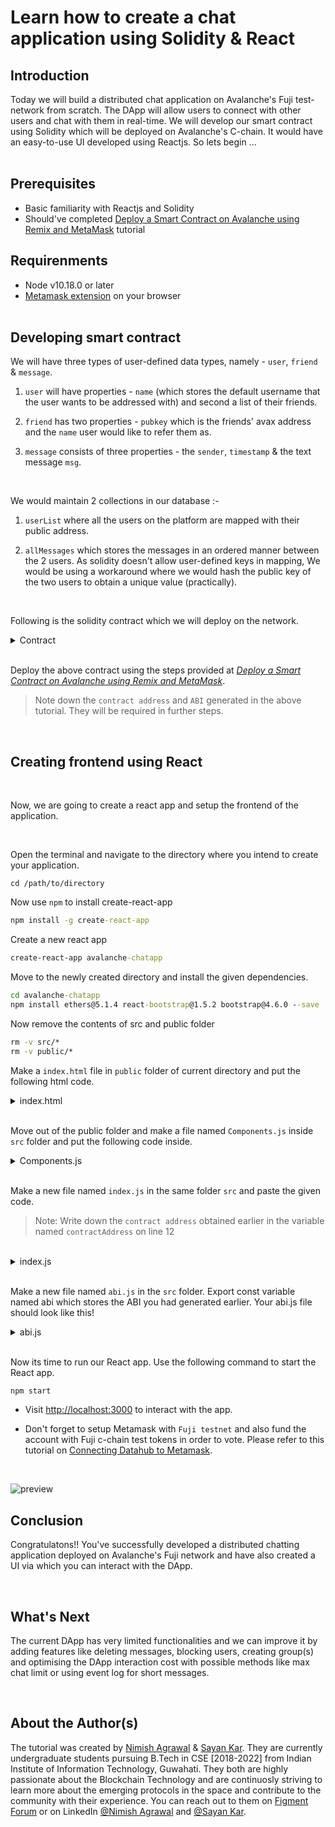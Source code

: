 # Learn how to create a chat application using Solidity & React

## Introduction
Today we will build a distributed chat application on Avalanche's Fuji test-network from scratch. The DApp will allow users to connect with other users and chat with them in real-time. We will develop our smart contract using Solidity which will be deployed on Avalanche's C-chain. It would have an easy-to-use UI developed using Reactjs. So lets begin ...
<br><br>

## Prerequisites
* Basic familiarity with Reactjs and Solidity
* Should've completed [Deploy a Smart Contract on Avalanche using Remix and MetaMask](https://learn.figment.io/network-documentation/avalanche/tutorials/deploy-a-smart-contract-on-avalanche-using-remix-and-metamask) tutorial

## Requirenments
* Node v10.18.0 or later
* [Metamask extension](https://metamask.io/download.html) on your browser
<br><br>

## Developing smart contract 
We will have three types of user-defined data types, namely - `user`, `friend` & `message`. 

1. `user` will have properties - `name` (which stores the default username that the user wants to be addressed with) and second a list of their friends.

2. `friend` has two properties - `pubkey` which is the friends' avax address and the `name` user would like to refer them as.

3. `message` consists of three properties - the `sender`, `timestamp` & the text message `msg`.

<br>

We would maintain 2 collections in our database :- 

1. `userList` where all the users on the platform are mapped with their public address.

2. `allMessages` which stores the messages in an ordered manner between the 2 users. As solidity doesn't allow user-defined keys in mapping, We would be using a workaround where we would hash the public key of the two users to obtain a unique value (practically).

<br>

Following is the solidity contract which we will deploy on the network.
<details>
<summary>Contract</summary>

```javascript
pragma solidity >=0.7.0 <0.9.0;

contract Database {
	
	// Stores the default name of a user and her friends info
	struct user {
		string name;
		friend[] friendList;
	}
	
	// Each friend is identified by its address and name assigned by the second party
	struct friend {
		address pubkey;
		string name;
	}
	
	// message construct stores the single chat message and its metadata
	struct message {
		address sender;
		uint256 timestamp;
		string msg;
	}
	
	// Collection of users registered on the application
	mapping(address => user) userList;
	// Collection of messages communicated in a channel between two users
	mapping(bytes32 => message[]) allMessages; // key : Hash(user1,user2)
	
	/// It checks whether a user(identified by its public key)
	/// has created an account on this application or not
	function checkUserExists(address pubkey) public view returns(bool) {
		// return keccak256(bytes(userList[pubkey].name)) != keccak256("");
		return bytes(userList[pubkey].name).length > 0;
	}
	
	/// Registers the caller(msg.sender) to our app with a non-empty username
	function createAccount(string calldata name) external {
		require(checkUserExists(msg.sender)==false,"User already exists!");
		require(bytes(name).length>0, "Username cannot be empty string"); 
		userList[msg.sender].name = name;
	}
	
	/// Returns the default name provided by an user
	function getUsername(address pubkey) external view returns(string memory) {
		require(checkUserExists(pubkey), "Such user doesn't exists on our application!");
		return userList[pubkey].name;
	}
	
	/// Adds new user as your friend with an associated nickname
	function addFriend(address friend_key, string calldata name) external {
		require(checkUserExists(msg.sender), "Create your account first!");
		require(checkUserExists(friend_key), "Such user doesn't exists on our application!");
		require(msg.sender!=friend_key, "You cannot add friend as yourself!");
		require(_alreadyFriends(msg.sender,friend_key)==false, "The given users are already friends with each other");
		
		_addFriend(msg.sender,friend_key,name);
		_addFriend(friend_key,msg.sender, userList[msg.sender].name);
	}
	
	/// Checks if two users are already friends or not
	function _alreadyFriends(address pubkey1, address pubkey2) internal view returns(bool) {
		
		if(userList[pubkey1].friendList.length > userList[pubkey2].friendList.length)
		{
			address tmp = pubkey1;
			pubkey1 = pubkey2;
			pubkey2 = tmp;
		}
		
		for(uint i=0; i<userList[pubkey1].friendList.length; ++i)
		{
			if(userList[pubkey1].friendList[i].pubkey == pubkey2)
				return true;
		}
		return false;
	}
	
	/// @dev A helper function to update the friendList
	function _addFriend(address me,address friend_key, string memory name) internal {
		friend memory newFriend = friend(friend_key,name);
		userList[me].friendList.push(newFriend);
	}
	
	/// Returns list of friends of the sender
	function getMyFriendList() external view returns(friend[] memory) {
		return userList[msg.sender].friendList;
	}
	
	/// @notice Returns a unique code for the channel created between the two users
	/// @dev Hash(key1,key2) where key1 is lexiographically smaller than key2
	function _getChatCode(address pubkey1, address pubkey2) internal pure returns(bytes32) {
		if(pubkey1 < pubkey2)
			return keccak256(abi.encodePacked(pubkey1, pubkey2));
		else
			return keccak256(abi.encodePacked(pubkey2,pubkey1));
	}
	
	/// Sends a new message to a given friend
	function sendMessage(address friend_key, string calldata _msg) external {
		require(checkUserExists(msg.sender), "Create your account first!");
		require(checkUserExists(friend_key), "Such user does not exists on our application!");
		require(_alreadyFriends(msg.sender,friend_key), "You are not friend with the given user");
		
		bytes32 chatCode = _getChatCode(msg.sender,friend_key);
		message memory newMsg = message(msg.sender,block.timestamp,_msg);
		allMessages[chatCode].push(newMsg);
	}
	
	/// Returns all the chat messages communicated in a channel
	function getMyChatMessages(address friend_key) external view returns(message[] memory) {
		bytes32 chatCode = _getChatCode(msg.sender, friend_key);
		return allMessages[chatCode];
	}
} 
```
</details>
<br>

Deploy the above contract using the steps provided at
[*Deploy a Smart Contract on Avalanche using Remix and MetaMask*](https://learn.figment.io/network-documentation/avalanche/tutorials/deploy-a-smart-contract-on-avalanche-using-remix-and-metamask). 

>Note down the `contract address` and `ABI` generated in the above tutorial. They will be required in further steps.

<br>

## Creating frontend using React
<br>

Now, we are going to create a react app and setup the frontend of the application.

<br>

Open the terminal and navigate to the directory where you intend to create your application.
```text
cd /path/to/directory
```

Now use `npm` to install create-react-app 

```cmd
npm install -g create-react-app
```

Create a new react app
```cmd
create-react-app avalanche-chatapp
```

Move to the newly created directory and install the given dependencies.
```cmd
cd avalanche-chatapp
npm install ethers@5.1.4 react-bootstrap@1.5.2 bootstrap@4.6.0 --save
```

Now remove the contents of src and public folder
```cmd
rm -v src/*
rm -v public/*
```

Make a `index.html` file in `public` folder of current directory and put the following html code.
<details>
<summary>index.html</summary>

```html
<!DOCTYPE html>
<html lang="en">

<head>
    <meta charset="utf-8" />
    <meta name="viewport" content="width=device-width, initial-scale=1" />
    <meta name="theme-color" content="#000000" />
    <title>Chat App</title>
</head>

<body>
    <div id="root"></div>
</body>

</html>
```
</details>

<br>

Move out of the public folder and make a file named `Components.js` inside `src` folder and put the following code inside.
<br>
<details>
<summary>Components.js</summary>

```javascript
import React from "react"
import { useState } from "react"
import { Button, Modal, Form,  Row,  Card, Navbar } from "react-bootstrap"
import 'bootstrap/dist/css/bootstrap.min.css';

//This is a modal with a form for adding new friend
export function AddNewChat(props){
    const [show, setShow] = useState(false);
    const handleClose = () => setShow(false);
    const handleShow = () => setShow(true);

    return (
        <>
            <div className="AddNewChat"  style={{ position:"absolute",bottom:"0px",padding:"10px 45px 0 45px",margin:"0 95px 0 0", width:"97%"}}>
                  <Button variant="success" className="mb-2" onClick={handleShow}>
                      + NewChat
                  </Button>
                  <Modal show={show} onHide={handleClose}>
                    <Modal.Header closeButton>
                      <Modal.Title>Add New Friend</Modal.Title>
                    </Modal.Header>
                    <Modal.Body>
                        <Form.Group>
                          <Form.Control required id="addPublicKey" size="text" type="text" placeholder="Enter Friends Public Key" />
                          <br />
                          <Form.Control required id="addName" size="text" type="text" placeholder="Name" />
                          <br />
                        </Form.Group>
                    </Modal.Body>
                    <Modal.Footer>
                      <Button variant="secondary" onClick={handleClose}>
                        Close
                      </Button>
                      <Button variant="primary" onClick={() => {
                          props.addHandler( document.getElementById('addName').value, document.getElementById('addPublicKey').value);
                          handleClose();
                       }}>
                            Add Friend
                      </Button>
                    </Modal.Footer>
                  </Modal>
            </div>  
        </>
    );
}

//This is a function which renders the friends in the friends list
export function ChatCards(props){
    return (
        <Row style={{marginRight:"0px"}}  >
            <Card  border="success" style={{width:'100%',alignSelf:'center',marginLeft:"15px"}} onClick={() =>{
                props.getMessages(props.publicKey);
            }} >
              <Card.Body>
                  <Card.Title>{props.name}</Card.Title>
                  <Card.Subtitle>{props.publicKey.length > 20 ? props.publicKey.substring(0,20) + " ...": props.publicKey}</Card.Subtitle>
              </Card.Body>
            </Card>
        </Row> 
    );
}

//This is a functional component which renders the individual messages
export function Message(props){
    console.log(props.marginLeft);
    return (
        <Row style={{marginRight:"0px"}}  >
            <Card  border="success" style={{width:'80%',alignSelf:'center',margin:"0 0 5px "+props.marginLeft, float:"right" , right:"0px"}} >
              <Card.Body>
              <h6 style={{float:"right"}}> {props.timeStamp}</h6>
                  <Card.Subtitle><b>{props.sender}</b></Card.Subtitle>
                  <Card.Text>{props.data}</Card.Text>
              </Card.Body>
            </Card>
        </Row>
    );
}

//This function renders the navbar of the application
export function NavBar(props){

    return (
        <Navbar bg="dark" variant="dark">
              <Navbar.Brand href="#home"> Avalanche Chat App</Navbar.Brand>
              <Navbar.Toggle />
              <Navbar.Collapse className="justify-content-end">
                <Navbar.Text> 
                    <Button style={{display:props.showButton}} variant="success" onClick={async () => {
                       props.login();
                    }}>
                      Connect to MetaMask
                    </Button>
                    <div style={{display:props.showButton==="none"?"block":"none"}}>
                      Signed in as: <a href="#"> {props.username} </a>
                    </div>
                </Navbar.Text>
              </Navbar.Collapse>
        </Navbar>
    );
}
```

</details>
<br>

Make a new file named `index.js` in the same folder `src` and paste the given code.
> Note: Write down the `contract address` obtained earlier in the variable named `contractAddress` on line 12

<br>
<details>
<summary>index.js</summary>

```javascript
import React from "react";
import ReactDom from "react-dom";
import { useState, useEffect } from "react";
import { Container, Row, Col, Card, Form, Button } from 'react-bootstrap';
import { NavBar, ChatCards, Message, AddNewChat } from './Components';
import {ethers} from "ethers";
/*Import  ABI File*/
import {abi} from "./abi";

export function App(props) {    

    const contractAddress = ""; // Add the contract address inside the quotes
    
    // Keeps The friends list which has available chats user has
    const [friends, setFriends] = useState(null);
    
    // Keep the UserName of the current user
    const [myName, setMyName] = useState(null);

    // Keeps the public Key of the current User
    const [myPublicKey, setMyPublicKey] = useState(null);

    // Keeps the UserName and Public Key of the Current open chat
    const [activeChat, setActiveChat] = useState({friendname:null,publicKey:null});

    // Keeps all the messages of the active chat
    const [activeChatMessages, setActiveChatMessages] = useState(null);
    const [showConnectButton,setShowConnectButton] = useState("block");
    let provider;
    let signer;

    /* Save the contents of abi in a variable*/
    const contractABI = abi; 
    // Saves the Contract in state variable
    const [myContract, setMyContract] = useState(null);

    // Login to metamask and check the if the user exists else creates one
    async function login() {
        /* Call connectToMetaMask */
        let res = await connectToMetamask();
        if(res===true){
            provider = new ethers.providers.Web3Provider(window.ethereum);
            signer = provider.getSigner();
            const mycontract = new ethers.Contract(contractAddress, contractABI, signer);
            setMyContract(mycontract);
            const address = await signer.getAddress();             
            let present = await mycontract.checkUserExists(address);
            let username;
            if(present)
                username = await mycontract.getUsername(address);
            else{
                username = prompt('Enter a username','Guest'); 
                if(username==='') username = 'Guest';
                await mycontract.createAccount(username);
            }
            setMyName(username);
            setMyPublicKey(address);
            setShowConnectButton("none");
        }
        else{
            alert("Couldn't connect to metamask");
        }        
    }

    // Checks if the metamask connects 
    async function connectToMetamask() {
        /* Open Metamask window*/
        try{
            await window.ethereum.enable();
            return true;
        }
        catch(err) {
            return false;
        }
    }

    // Add a friend to the users Friends List
    async function AddChat(name,publicKey){
        /* Add a friend */
        await myContract.addFriend(publicKey, name);
        const frnd = {"name":name,"publicKey":publicKey};
        setFriends(friends.concat(frnd));
    }

    //Sends messsage to a User 
    async function sendMessage(data){
        if(!(activeChat && activeChat.publicKey)) return;
        /* Send message */
        const recieverAddress = activeChat.publicKey;
        await myContract.sendMessage(recieverAddress,data);
    } 

    // Fetch chat messages with a friend 
    async function getMessage(friendsPublicKey){

        let nickname;
        let messages = [];

        friends.map((item) => {
            if(item.publicKey === friendsPublicKey)
                nickname = item.name;
        });

        /* Get message*/
        const data = await myContract.getMyChatMessages(friendsPublicKey);

        data.map((item) => {
            const timestamp = new Date(1000*item[1].toNumber()).toUTCString();
            messages.push({"publicKey":item[0], "timeStamp":timestamp, "data":item[2] });
        });
        
        setActiveChat({friendname:nickname,publicKey:friendsPublicKey});
        setActiveChatMessages(messages);
    }

    // This exceutes every time page renders and when myPublicKey or myContract changes
    useEffect(() => {
        async function loadFriends(){
            let friendList=[];

            /* Get Friends*/
            try{
                const data = await myContract.getMyFriendList();
                data.map((item) => {
                    friendList.push({"publicKey":item[0], "name":item[1]});
                })
            }catch(err){
                friendList = null;  
            }
            setFriends(friendList);
        }
        loadFriends();
    },[myPublicKey,myContract]);

    //Makes Cards for each Message
    const Messages = activeChatMessages ? activeChatMessages.map((message) => {
        let margin = "5%";
        let sender = activeChat.friendname;
        if(message.publicKey===myPublicKey){
            margin="15%";
            sender = "You";
        }
        return (
            <Message marginLeft={margin} sender={sender} data={message.data} timeStamp={message.timeStamp}/>
        );
    }) : null;
    
    //Displays each card
    const chats = friends? friends.map((friend) => {
     return (
         <ChatCards publicKey={friend.publicKey} name={friend.name} getMessages={(key) => getMessage(key)}/>
     );
    }) : null;

    return (
        <Container style={{padding:"0px" ,border:"1px solid grey"}}>
            {/*This shows the navbar with connect button*/}
            <NavBar username={myName} login = {async () => login()} showButton={showConnectButton} />
    
            <Row>
                {/*Here is the friendslist shown*/}
                <Col style={{"paddingRight":"0px","borderRight":"2px solid #000000"}}>
                    <div style={{ "backgroundColor":"#DCDCDC","height":"100%",overflowY:"auto"}}>
                          <Row style={{marginRight:"0px"}}  >
                              <Card style={{width:'100%',alignSelf:'center',marginLeft:"15px"}}>
                                <Card.Header>
                                    Chats
                                </Card.Header>
                              </Card>
                          </Row>
                          {chats}
                          <AddNewChat myContract={myContract} addHandler={(name,publicKey) => AddChat(name,publicKey)}/>
                    </div>
                </Col>
                <Col xs={8} style={{"paddingLeft":"0px"}} >
                    <div style={{ "backgroundColor":"#DCDCDC","height":"100%"}}>
                        {/*The chat header with refresh button and username and his publickey gets rendered here*/}
                         <Row style={{marginRight:"0px"}}  >
                              <Card style={{width:'100%',alignSelf:'center',margin:"0 0 5px 15px"}}>
                                <Card.Header>
                                    {activeChat.friendname} : {activeChat.publicKey}
                                    <Button style={{float:"right"}} variant="warning" onClick={() => {
                                        if(activeChat && activeChat.publicKey)
                                            getMessage(activeChat.publicKey);
                                    } }>
                                        Refresh
                                    </Button>
                                </Card.Header>
                               
                            </Card>
                          
                        </Row>
                        {/*The messages will be showen here*/}
                        <div className="MessageBox" style={{height:"400px",overflowY:"auto"}}>
                           {Messages}
                        </div>
                        {/*The form with send button and message input feilds*/}
                        <div className="SendMessage"  style={{ borderTop:"2px solid black",position:"relative"bottom:"0px",padding:"10px 45px 0 45px",margin:"0 95px 0 0",
                        width:"97%"}}>
                            <Form>
                                <Form.Row className="align-items-center">
                                    <Col xs={9}>
                                        <Form.Control id="messageData" className="mb-2"  placeholder="Send Message"/>
                                    </Col>
                                    <Col >
                                      <Button className="mb-2" style={{float:"right"}} onClick={ () => {
                                          sendMessage(document.getElementById('messageData').value);
                                          document.getElementById('messageData').value = "";
                                      }}>
                                        Send
                                      </Button>
                                    </Col>
                                </Form.Row>
                            </Form>
                        </div> 
                    </div>
                </Col>
            </Row>
        </Container>
    );
}

ReactDom.render( <
    App / > ,
    document.getElementById('root')
);
```
</details>
<br>

Make a new file named `abi.js` in the `src` folder. Export const variable named abi which stores the ABI you had generated earlier. Your abi.js file should look like this!

<details>
<summary>abi.js</summary>

```javascript
export const abi = [
	{
		"inputs": [
			{
				"internalType": "address",
				"name": "friend_key",
				"type": "address"
			},
			{
				"internalType": "string",
				"name": "name",
				"type": "string"
			}
		],
		"name": "addFriend",
		"outputs": [],
		"stateMutability": "nonpayable",
		"type": "function"
	},
	{
		"inputs": [
			{
				"internalType": "string",
				"name": "name",
				"type": "string"
			}
		],
		"name": "createAccount",
		"outputs": [],
		"stateMutability": "nonpayable",
		"type": "function"
	},
	{
		"inputs": [
			{
				"internalType": "address",
				"name": "friend_key",
				"type": "address"
			},
			{
				"internalType": "string",
				"name": "_msg",
				"type": "string"
			}
		],
		"name": "sendMessage",
		"outputs": [],
		"stateMutability": "nonpayable",
		"type": "function"
	},
	{
		"inputs": [
			{
				"internalType": "address",
				"name": "pubkey",
				"type": "address"
			}
		],
		"name": "checkUserExists",
		"outputs": [
			{
				"internalType": "bool",
				"name": "",
				"type": "bool"
			}
		],
		"stateMutability": "view",
		"type": "function"
	},
	{
		"inputs": [
			{
				"internalType": "address",
				"name": "friend_key",
				"type": "address"
			}
		],
		"name": "getMyChatMessages",
		"outputs": [
			{
				"components": [
					{
						"internalType": "address",
						"name": "sender",
						"type": "address"
					},
					{
						"internalType": "uint256",
						"name": "timestamp",
						"type": "uint256"
					},
					{
						"internalType": "string",
						"name": "msg",
						"type": "string"
					}
				],
				"internalType": "struct Database.message[]",
				"name": "",
				"type": "tuple[]"
			}
		],
		"stateMutability": "view",
		"type": "function"
	},
	{
		"inputs": [],
		"name": "getMyFriendList",
		"outputs": [
			{
				"components": [
					{
						"internalType": "address",
						"name": "pubkey",
						"type": "address"
					},
					{
						"internalType": "string",
						"name": "name",
						"type": "string"
					}
				],
				"internalType": "struct Database.friend[]",
				"name": "",
				"type": "tuple[]"
			}
		],
		"stateMutability": "view",
		"type": "function"
	},
	{
		"inputs": [
			{
				"internalType": "address",
				"name": "pubkey",
				"type": "address"
			}
		],
		"name": "getUsername",
		"outputs": [
			{
				"internalType": "string",
				"name": "",
				"type": "string"
			}
		],
		"stateMutability": "view",
		"type": "function"
	}
]
```
</details>

<br>

Now its time to run our React app. Use the following command to start the React app.
```cmd
npm start
```
* Visit [http://localhost:3000](http://localhost:3000) to interact with the app.

* Don't forget to setup Metamask with `Fuji testnet` and also fund the account with Fuji c-chain test tokens in order to vote. Please refer to this tutorial on [Connecting Datahub to Metamask](https://learn.figment.io/network-documentation/avalanche/tutorials/connect-datahub-to-metamask).

<br>

![preview](https://github.com/realnimish/blockchain-chat-app/blob/main/public/UI.png?raw=true)

## Conclusion
Congratulatons!! You've successfully developed a distributed chatting application deployed on Avalanche's Fuji network and have also created a UI via which you can interact with the DApp.

<br>

## What's Next
The current DApp has very limited functionalities and we can improve it by adding features like deleting messages, blocking users, creating group(s) and optimising the DApp interaction cost with possible methods like max chat limit or using event log for short messages.

<br>

## About the Author(s)

The tutorial was created by [Nimish Agrawal](https://github.com/realnimish) & [Sayan Kar](https://github.com/SayanKar). They are currently undergraduate students pursuing B.Tech in CSE [2018-2022] from Indian Institute of Information Technology, Guwahati. They both are highly passionate about the Blockchain Technology and are continuosly striving to learn more about the emerging protocols in the space and contribute to the community with their experience. You can reach out to them on [Figment Forum](https://community.figment.io/u/nimishagrawal100.in/) or on LinkedIn [@Nimish Agrawal](https://www.linkedin.com/in/realnimish) and [@Sayan Kar](https://www.linkedin.com/in/sayan-kar-). 